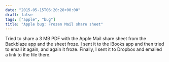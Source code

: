 ```yaml
---
date: "2015-05-15T06:20:28+00:00"
draft: false
tags: ["apple", "bug"]
title: "Apple bug: Frozen Mail share sheet"
---
```


Tried to share a 3 MB PDF with the Apple Mail share sheet from the Backblaze app and the sheet froze. I sent it to the iBooks app and then tried to email it again, and again it froze. Finally, I sent it to Dropbox and emailed a link to the file there.

